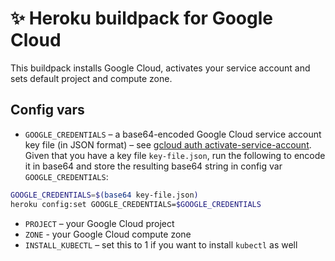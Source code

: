# ✨ Heroku buildpack for Google Cloud
This buildpack installs Google Cloud, activates your service account and sets default project and compute zone.

## Config vars
- `GOOGLE_CREDENTIALS` – a base64-encoded Google Cloud service account key file (in JSON format) – see [gcloud auth activate-service-account](https://cloud.google.com/sdk/gcloud/reference/auth/activate-service-account). Given that you have a key file `key-file.json`, run the following to encode it in base64 and store the resulting base64 string in config var `GOOGLE_CREDENTIALS`:
```bash
GOOGLE_CREDENTIALS=$(base64 key-file.json)
heroku config:set GOOGLE_CREDENTIALS=$GOOGLE_CREDENTIALS
```
- `PROJECT` – your Google Cloud project
- `ZONE` - your Google Cloud compute zone
- `INSTALL_KUBECTL` – set this to 1 if you want to install `kubectl` as well